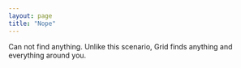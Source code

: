 ```yaml
---
layout: page
title: "Nope"
---  
```


<div class="text-center">
	<p>Can not find anything. Unlike this scenario, Grid finds anything and everything
		 around you.
	</p>
</div>
